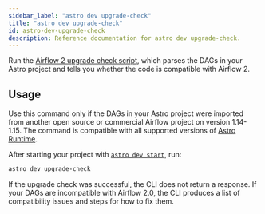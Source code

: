 ```yaml
---
sidebar_label: "astro dev upgrade-check"
title: "astro dev upgrade-check"
id: astro-dev-upgrade-check
description: Reference documentation for astro dev upgrade-check.
---
```


Run the [Airflow 2 upgrade check script](https://airflow.apache.org/docs/apache-airflow/stable/upgrading-from-1-10/upgrade-check.html), which parses the DAGs in your Astro project and tells you whether the code is compatible with Airflow 2.

## Usage

Use this command only if the DAGs in your Astro project were imported from another open source or commercial Airflow project on version 1.14-1.15. The command is compatible with all supported versions of [Astro Runtime](runtime-image-architecture.md).

After starting your project with [`astro dev start`](cli/astro-dev-start.md), run:

```sh
astro dev upgrade-check
```

If the upgrade check was successful, the CLI does not return a response. If your DAGs are incompatible with Airflow 2.0, the CLI produces a list of compatibility issues and steps for how to fix them. 
